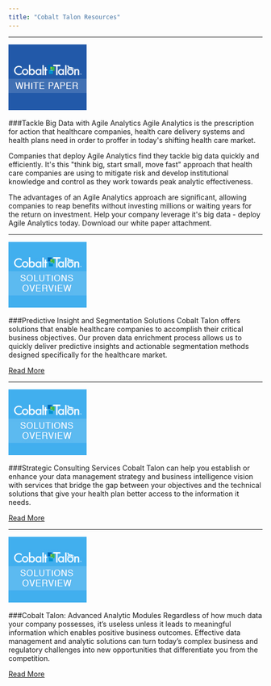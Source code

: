 ```yaml
---
title: "Cobalt Talon Resources"
---
```



---

![solutionsoverview](images/whitepaper.jpg)

###Tackle Big Data with Agile Analytics
Agile Analytics is the prescription for action that healthcare companies, health care delivery systems and health plans need in order to proffer in today's shifting health care market.

Companies that deploy Agile Analytics find they tackle big data quickly and efficiently. It's this "think big, start small, move fast" approach that health care companies are using to mitigate risk and develop institutional knowledge and control as they work towards peak analytic effectiveness.

The advantages of an Agile Analytics approach are significant, allowing companies to reap benefits without investing millions or waiting years for the return on investment. Help your company leverage it's big data - deploy Agile Analytics today. Download our white paper attachment.

---

![solutionsoverview](images/solutionsoverview.jpg)

###Predictive Insight and Segmentation Solutions
Cobalt Talon offers solutions that enable healthcare companies to accomplish their critical business objectives. Our proven data enrichment process allows us to quickly deliver predictive insights and actionable segmentation methods designed specifically for the healthcare market.

[Read More](solutions/overview-predictiveinsights-reliableanswers.html)


---

![solutionsoverview](images/solutionsoverview.jpg)

###Strategic Consulting Services
Cobalt Talon can help you establish or enhance your data management strategy and business intelligence vision with services that bridge the gap between your objectives and the technical solutions that give your health plan better access to the information it needs.

[Read More](solutions/overview-strategicconsult.html)

---

![solutionsoverview](images/solutionsoverview.jpg)

###Cobalt Talon: Advanced Analytic Modules
Regardless of how much data your company possesses, it’s useless unless it leads to meaningful information which enables positive business outcomes. Effective data management and analytic solutions can turn today’s complex business and regulatory challenges into new opportunities that differentiate you from the competition.

[Read More](solutions/overview-cobalttalon.html)
